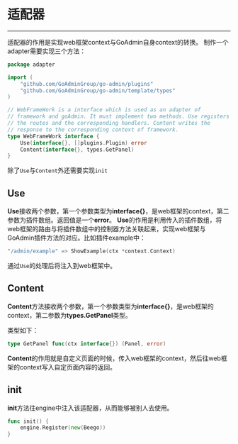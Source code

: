 # 适配器
---

适配器的作用是实现web框架context与GoAdmin自身context的转换。
制作一个adapter需要实现三个方法：

```go
package adapter

import (
	"github.com/GoAdminGroup/go-admin/plugins"
	"github.com/GoAdminGroup/go-admin/template/types"
)

// WebFrameWork is a interface which is used as an adapter of
// framework and goAdmin. It must implement two methods. Use registers
// the routes and the corresponding handlers. Content writes the
// response to the corresponding context of framework.
type WebFrameWork interface {
	Use(interface{}, []plugins.Plugin) error
	Content(interface{}, types.GetPanel)
}
```

除了```Use```与```Content```外还需要实现```init```

## Use

**Use**接收两个参数，第一个参数类型为**interface{}**，是web框架的context，第二参数为插件数组。返回值是一个**error**。
**Use**的作用是利用传入的插件数组，将web框架的路由与将插件数组中的控制器方法关联起来，实现web框架与GoAdmin插件方法的对应。比如插件example中：

```go
"/admin/example" => ShowExample(ctx *context.Context)
```

通过```Use```的处理后将注入到web框架中。

## Content

**Content**方法接收两个参数，第一个参数类型为**interface{}**，是web框架的context，第二参数为**types.GetPanel**类型。

类型如下：

```go
type GetPanel func(ctx interface{}) (Panel, error)
```

**Content**的作用就是自定义页面的时候，传入web框架的context，然后往web框架的context写入自定页面内容的返回。

## init

**init**方法往engine中注入该适配器，从而能够被别人去使用。

```go
func init() {
	engine.Register(new(Beego))
}
```